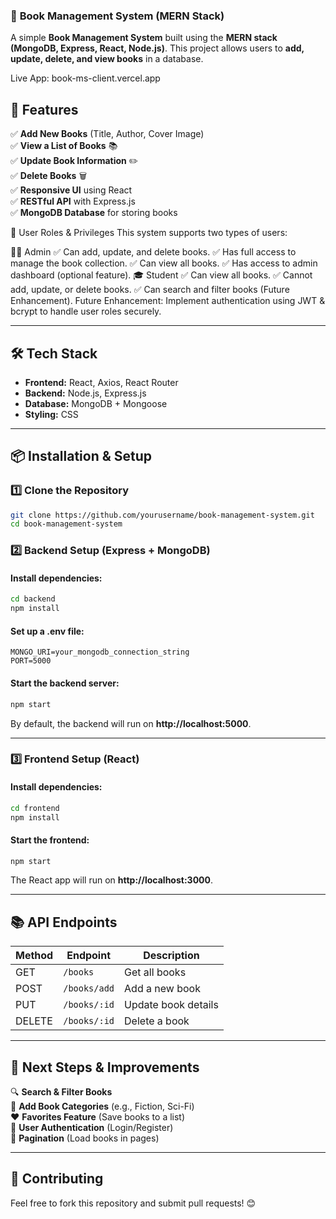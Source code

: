 ### 📖 **Book Management System (MERN Stack)**

A simple **Book Management System** built using the **MERN stack (MongoDB, Express, React, Node.js)**. This project allows users to **add, update, delete, and view books** in a database.

Live App: book-ms-client.vercel.app

## 🚀 **Features**

✅ **Add New Books** (Title, Author, Cover Image)  
✅ **View a List of Books** 📚  
✅ **Update Book Information** ✏️  
✅ **Delete Books** 🗑️  
✅ **Responsive UI** using React  
✅ **RESTful API** with Express.js  
✅ **MongoDB Database** for storing books

🔑 User Roles & Privileges
This system supports two types of users:

👨‍🏫 Admin
✅ Can add, update, and delete books.
✅ Has full access to manage the book collection.
✅ Can view all books.
✅ Has access to admin dashboard (optional feature).
🎓 Student
✅ Can view all books.
✅ Cannot add, update, or delete books.
✅ Can search and filter books (Future Enhancement).
Future Enhancement: Implement authentication using JWT & bcrypt to handle user roles securely.

---

## 🛠 **Tech Stack**

- **Frontend:** React, Axios, React Router
- **Backend:** Node.js, Express.js
- **Database:** MongoDB + Mongoose
- **Styling:** CSS

---

## 📦 **Installation & Setup**

### 1️⃣ **Clone the Repository**

```bash
git clone https://github.com/yourusername/book-management-system.git
cd book-management-system
```

### 2️⃣ **Backend Setup (Express + MongoDB)**

#### Install dependencies:

```bash
cd backend
npm install
```

#### Set up a **.env** file:

```plaintext
MONGO_URI=your_mongodb_connection_string
PORT=5000
```

#### Start the backend server:

```bash
npm start
```

By default, the backend will run on **http://localhost:5000**.

---

### 3️⃣ **Frontend Setup (React)**

#### Install dependencies:

```bash
cd frontend
npm install
```

#### Start the frontend:

```bash
npm start
```

The React app will run on **http://localhost:3000**.

---

## 📚 **API Endpoints**

| Method | Endpoint     | Description         |
| ------ | ------------ | ------------------- |
| GET    | `/books`     | Get all books       |
| POST   | `/books/add` | Add a new book      |
| PUT    | `/books/:id` | Update book details |
| DELETE | `/books/:id` | Delete a book       |

---

## 🎯 **Next Steps & Improvements**

🔍 **Search & Filter Books**  
📂 **Add Book Categories** (e.g., Fiction, Sci-Fi)  
❤️ **Favorites Feature** (Save books to a list)  
🔐 **User Authentication** (Login/Register)  
📄 **Pagination** (Load books in pages)

---

## 🤝 **Contributing**

Feel free to fork this repository and submit pull requests! 😊
